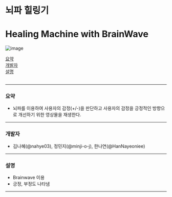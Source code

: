 # 뇌파 힐링기
# Healing Machine with BrainWave
![image](https://img.shields.io/badge/license-Apache--2.0-informational)

[요약](#요약)  
[개발자](#개발자)  
[설명](#설명)  
<br>  

---


### 요약 

  - 뇌파를 이용하여 사용자의 감정(+/-)을 판단하고 사용자의 감정을 긍정적인 방향으로 개선하기 위한 영상물을 재생한다.

---

### 개발자

  - 김나혜(@nahye03), 정민지(@minji-o-j), 한나연(@HanNayeoniee)
---
  
### 설명
  - Brainwave 이용
  - 긍정, 부정도 나타냄
---
